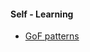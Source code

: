 <h4>Self - Learning</h4>
<ul>
  <li><a href="https://github.com/jwC-electr/SelfLearning/tree/Patterns">GoF patterns<a></li> 
</ul>
